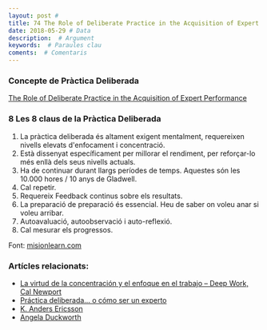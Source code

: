 ```yaml
---
layout: post #
title: 74 The Role of Deliberate Practice in the Acquisition of Expert Performance # Generat automàticament
date: 2018-05-29 # Data
description:  # Argument
keywords:  # Paraules clau
coments:  # Comentaris
---
```


### Concepte de Pràctica Deliberada

<a href="https://graphics8.nytimes.com/images/blogs/freakonomics/pdf/DeliberatePractice(PsychologicalReview).pdf">The Role of Deliberate Practice in the Acquisition of Expert Performance</a>


### 8 Les 8 claus de la Pràctica Deliberada

1. La pràctica deliberada és altament exigent mentalment, requereixen nivells elevats d'enfocament i concentració.
2. Està dissenyat específicament per millorar el rendiment, per reforçar-lo més enllà dels seus nivells actuals.
3. Ha de continuar durant llargs períodes de temps. Aquestes són les 10.000 hores / 10 anys de Gladwell.
4. Cal repetir.
5. Requereix Feedback continus sobre els resultats.
6. La preparació de preparació és essencial.
Heu de saber on voleu anar si voleu arribar.
7. Autoavaluació, autoobservació i auto-reflexió.
8. Cal mesurar els progressos.

Font: [misionlearn.com](https://www.missiontolearn.com/deliberate-practice/)


### Artícles relacionats:

- [La virtud de la concentración y el enfoque en el trabajo – Deep Work, Cal Newport](http://www.hackprender.com/la-virtud-de-la-concentracion-y-el-enfoque-en-el-trabajo-deep-work-cal-newport/)
- [Práctica deliberada... o cómo ser un experto](https://facilethings.com/blog/es/deliberate-practice)
- [K. Anders Ericsson](https://en.wikipedia.org/wiki/K._Anders_Ericsson)
- [Angela Duckworth](https://en.wikipedia.org/wiki/Angela_Duckworth)


